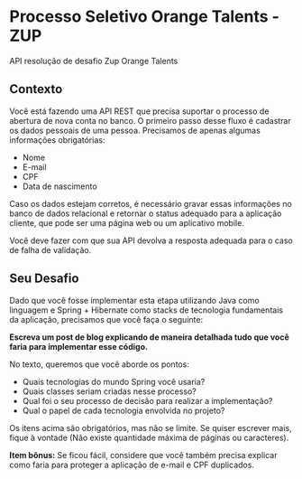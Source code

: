 # Processo Seletivo Orange Talents - ZUP

API resolução de desafio Zup Orange Talents

## Contexto

Você está fazendo uma API REST que precisa suportar o processo de abertura de nova conta no banco. O primeiro passo desse fluxo é cadastrar os dados pessoais de uma pessoa. Precisamos de apenas algumas informações obrigatórias:

-   Nome
-   E-mail
-   CPF
-   Data de nascimento

Caso os dados estejam corretos, é necessário gravar essas informações no banco de dados relacional e retornar o status adequado para a aplicação cliente, que pode ser uma página web ou um aplicativo mobile.

Você deve fazer com que sua API devolva a resposta adequada para o caso de falha de validação.

## Seu Desafio

Dado que você fosse implementar esta etapa utilizando Java como linguagem e Spring + Hibernate como stacks de tecnologia fundamentais da aplicação, precisamos que você faça o seguinte:

**Escreva um post de blog explicando de maneira detalhada tudo que você faria para implementar esse código.**  
  
No texto, queremos que você aborde os pontos:

-   Quais tecnologias do mundo Spring você usaria?
-   Quais classes seriam criadas nesse processo?
-   Qual foi o seu processo de decisão para realizar a implementação?
-   Qual o papel de cada tecnologia envolvida no projeto?

Os itens acima são obrigatórios, mas não se limite. Se quiser escrever mais, fique à vontade (Não existe quantidade máxima de páginas ou caracteres).

**Item bônus:**  Se ficou fácil, considere que você também precisa explicar como faria para proteger a aplicação de e-mail e CPF duplicados.
